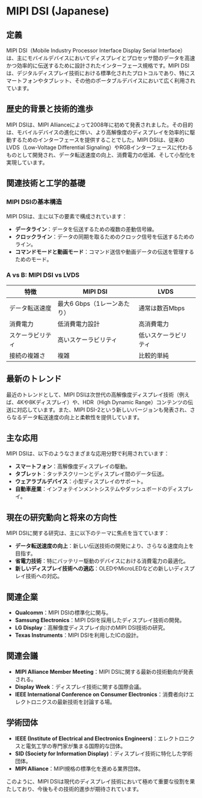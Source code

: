 # MIPI DSI (Japanese)

## 定義

MIPI DSI（Mobile Industry Processor Interface Display Serial Interface）は、主にモバイルデバイスにおいてディスプレイとプロセッサ間のデータを高速かつ効率的に伝送するために設計されたインターフェース規格です。MIPI DSIは、デジタルディスプレイ技術における標準化されたプロトコルであり、特にスマートフォンやタブレット、その他のポータブルデバイスにおいて広く利用されています。

## 歴史的背景と技術的進歩

MIPI DSIは、MIPI Allianceによって2008年に初めて発表されました。その目的は、モバイルデバイスの進化に伴い、より高解像度のディスプレイを効率的に駆動するためのインターフェースを提供することでした。MIPI DSIは、従来のLVDS（Low-Voltage Differential Signaling）やRGBインターフェースに代わるものとして開発され、データ転送速度の向上、消費電力の低減、そして小型化を実現しています。

## 関連技術と工学的基礎

### MIPI DSIの基本構造

MIPI DSIは、主に以下の要素で構成されています：

- **データライン**：データを伝送するための複数の差動信号線。
- **クロックライン**：データの同期を取るためのクロック信号を伝送するためのライン。
- **コマンドモードと動画モード**：コマンド送信や動画データの伝送を管理するためのモード。

### A vs B: MIPI DSI vs LVDS

| 特徴               | MIPI DSI                      | LVDS                          |
|------------------|------------------------------|-------------------------------|
| データ転送速度       | 最大6 Gbps（1レーンあたり） | 通常は数百Mbps                |
| 消費電力            | 低消費電力設計               | 高消費電力                    |
| スケーラビリティ      | 高いスケーラビリティ          | 低いスケーラビリティ          |
| 接続の複雑さ        | 複雑                          | 比較的単純                    |

## 最新のトレンド

最近のトレンドとして、MIPI DSIは次世代の高解像度ディスプレイ技術（例えば、4Kや8Kディスプレイ）や、HDR（High Dynamic Range）コンテンツの伝送に対応しています。また、MIPI DSI-2という新しいバージョンも発表され、さらなるデータ転送速度の向上と柔軟性を提供しています。

## 主な応用

MIPI DSIは、以下のようなさまざまな応用分野で利用されています：

- **スマートフォン**：高解像度ディスプレイの駆動。
- **タブレット**：タッチスクリーンとディスプレイ間のデータ伝送。
- **ウェアラブルデバイス**：小型ディスプレイのサポート。
- **自動車産業**：インフォテインメントシステムやダッシュボードのディスプレイ。

## 現在の研究動向と将来の方向性

MIPI DSIに関する研究は、主に以下のテーマに焦点を当てています：

- **データ転送速度の向上**：新しい伝送技術の開発により、さらなる速度向上を目指す。
- **省電力技術**：特にバッテリー駆動のデバイスにおける消費電力の最適化。
- **新しいディスプレイ技術への適応**：OLEDやMicroLEDなどの新しいディスプレイ技術への対応。

## 関連企業

- **Qualcomm**：MIPI DSIの標準化に関与。
- **Samsung Electronics**：MIPI DSIを採用したディスプレイ技術の開発。
- **LG Display**：高解像度ディスプレイ向けのMIPI DSI技術の研究。
- **Texas Instruments**：MIPI DSIを利用したICの設計。

## 関連会議

- **MIPI Alliance Member Meeting**：MIPI DSIに関する最新の技術動向が発表される。
- **Display Week**：ディスプレイ技術に関する国際会議。
- **IEEE International Conference on Consumer Electronics**：消費者向けエレクトロニクスの最新技術を討論する場。

## 学術団体

- **IEEE (Institute of Electrical and Electronics Engineers)**：エレクトロニクスと電気工学の専門家が集まる国際的な団体。
- **SID (Society for Information Display)**：ディスプレイ技術に特化した学術団体。
- **MIPI Alliance**：MIPI規格の標準化を進める業界団体。

このように、MIPI DSIは現代のディスプレイ技術において極めて重要な役割を果たしており、今後もその技術的進歩が期待されています。